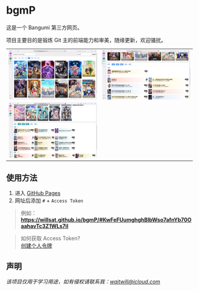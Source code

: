 # bgmP

这是一个 Bangumi 第三方网页。 

项目主要目的是锻炼 Git 主的前端能力和审美，随缘更新，欢迎骚扰。

<table>
<tr>
<td><img src="images/01.png"></td>
<td><img src="images/02.png"></td>
</tr>
<tr>
<td><img src="images/03.png"></td></tr>
</table>

## 使用方法

1. 进入 [GitHub Pages](https://willsat.github.io/bgmP/)
2. 网址后添加 `#` + `Access Token`  

> 例如：**https://willsat.github.io/bgmP/#KwFeFUumghghBlbWso7afnYb70OaahavTc3Z1WLs7iI**

> 如何获取 Access Token?  
> [创建个人令牌](https://next.bgm.tv/demo/access-token)

## 声明

*该项目仅用于学习用途，如有侵权请联系我：waitwill@icloud.com*